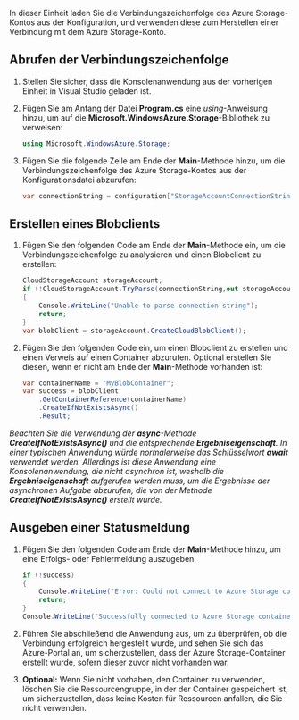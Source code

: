 In dieser Einheit laden Sie die Verbindungszeichenfolge des Azure Storage-Kontos aus der Konfiguration, und verwenden diese zum Herstellen einer Verbindung mit dem Azure Storage-Konto.

## <a name="retrieve-the-connection-string"></a>Abrufen der Verbindungszeichenfolge

1. Stellen Sie sicher, dass die Konsolenanwendung aus der vorherigen Einheit in Visual Studio geladen ist.

1. Fügen Sie am Anfang der Datei **Program.cs** eine *using*-Anweisung hinzu, um auf die **Microsoft.WindowsAzure.Storage**-Bibliothek zu verweisen:

    ```csharp
    using Microsoft.WindowsAzure.Storage;
    ```
1. Fügen Sie die folgende Zeile am Ende der **Main**-Methode hinzu, um die Verbindungszeichenfolge des Azure Storage-Kontos aus der Konfigurationsdatei abzurufen:

    ```csharp
    var connectionString = configuration["StorageAccountConnectionString"];
    ```

## <a name="create-a-blob-client"></a>Erstellen eines Blobclients

1. Fügen Sie den folgenden Code am Ende der **Main**-Methode ein, um die Verbindungszeichenfolge zu analysieren und einen Blobclient zu erstellen:

    ```csharp
    CloudStorageAccount storageAccount;
    if (!CloudStorageAccount.TryParse(connectionString,out storageAccount))
    {
        Console.WriteLine("Unable to parse connection string");
        return;
    }
    var blobClient = storageAccount.CreateCloudBlobClient();
    ```

1. Fügen Sie den folgenden Code ein, um einen Blobclient zu erstellen und einen Verweis auf einen Container abzurufen. Optional erstellen Sie diesen, wenn er nicht am Ende der **Main**-Methode vorhanden ist:

    ```csharp
    var containerName = "MyBlobContainer";
    var success = blobClient
        .GetContainerReference(containerName)
        .CreateIfNotExistsAsync()
        .Result;
    ```

  *Beachten Sie die Verwendung der **async**-Methode **CreateIfNotExistsAsync()** und die entsprechende **Ergebniseigenschaft**. In einer typischen Anwendung würde normalerweise das Schlüsselwort **await** verwendet werden. Allerdings ist diese Anwendung eine Konsolenanwendung, die nicht asynchron ist, weshalb die **Ergebniseigenschaft** aufgerufen werden muss, um die Ergebnisse der asynchronen Aufgabe abzurufen, die von der Methode **CreateIfNotExistsAsync()** erstellt wurde.*

## <a name="print-a-status-message"></a>Ausgeben einer Statusmeldung

1. Fügen Sie den folgenden Code am Ende der **Main**-Methode hinzu, um eine Erfolgs- oder Fehlermeldung auszugeben.

    ```csharp
    if (!success)
    {
        Console.WriteLine("Error: Could not connect to Azure Storage container");
        return;
    }
    Console.WriteLine("Successfully connected to Azure Storage container");
    ```
1. Führen Sie abschließend die Anwendung aus, um zu überprüfen, ob die Verbindung erfolgreich hergestellt wurde, und sehen Sie sich das Azure-Portal an, um sicherzustellen, dass der Azure Storage-Container erstellt wurde, sofern dieser zuvor nicht vorhanden war.

1. **Optional:** Wenn Sie nicht vorhaben, den Container zu verwenden, löschen Sie die Ressourcengruppe, in der der Container gespeichert ist, um sicherzustellen, dass keine Kosten für Ressourcen anfallen, die Sie nicht verwenden.
